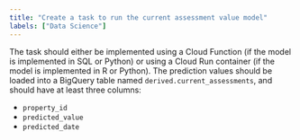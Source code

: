 ```yaml
---
title: "Create a task to run the current assessment value model"
labels: ["Data Science"]
---
```


The task should either be implemented using a Cloud Function (if the model is implemented in SQL or Python) or using a Cloud Run container (if the model is implemented in R or Python). The prediction values should be loaded into a BigQuery table named `derived.current_assessments`, and should have at least three columns:
* `property_id`
* `predicted_value`
* `predicted_date`